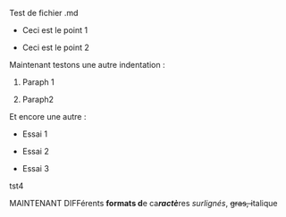 Test de fichier .md

-   Ceci est le point 1

-   Ceci est le point 2

Maintenant testons une autre indentation :

1.  Paraph 1

2.  Paraph2

Et encore une autre :

-   Essai 1

-   Essai 2

-   Essai 3


tst4

MAINTENANT DIFFérents **formats d**e ca***ractè***res *surlignés*,
~~gras, i~~talique
